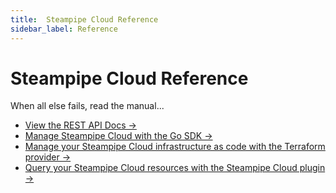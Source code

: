 ```yaml
---
title:  Steampipe Cloud Reference
sidebar_label: Reference
---
```


# Steampipe Cloud Reference

When all else fails, read the manual...

- [View the REST API Docs →](cloud/reference/api)
- [Manage Steampipe Cloud with the Go SDK →](cloud/reference/gosdk)
- [Manage your Steampipe Cloud infrastructure as code with the Terraform provider →](cloud/reference/terraform)
- [Query your Steampipe Cloud resources with the Steampipe Cloud plugin →](cloud/reference/plugin)

